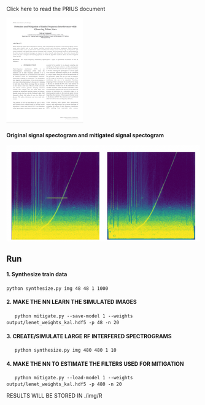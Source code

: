 Click here to read the PRIUS document

[![PDF](https://github.com/kalyan0510/RFI/blob/master/readmemedia/page1.png)](https://drive.google.com/file/d/1AxSFng_JMC7KRKC9sU7hEIzw9RUSbNne/view?usp=sharing)

#### Original signal spectogram and mitigated signal spectogram
[![](https://github.com/kalyan0510/RFI/blob/master/readmemedia/mit_comp.png)](https://drive.google.com/file/d/1AxSFng_JMC7KRKC9sU7hEIzw9RUSbNne/view?usp=sharing)


## Run

#### 1. Synthesize train data
   ``` python synthesize.py img 48 48 1 1000 ```

#### 2. MAKE THE NN LEARN THE SIMULATED IMAGES
   ```    python mitigate.py --save-model 1 --weights output/lenet_weights_kal.hdf5 -p 48 -n 20    ``` 

#### 3. CREATE/SIMULATE LARGE RF INTERFERED SPECTROGRAMS
   ```    python synthesize.py img 480 480 1 10    ``` 

#### 4. MAKE THE NN TO ESTIMATE THE FILTERS USED FOR MITIGATION
   ```    python mitigate.py --load-model 1 --weights output/lenet_weights_kal.hdf5 -p 480 -n 20    ``` 
   
   RESULTS WILL BE STORED IN  ./img/R


